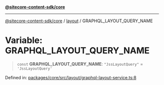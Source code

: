 [**@sitecore-content-sdk/core**](../../README.md)

***

[@sitecore-content-sdk/core](../../README.md) / [layout](../README.md) / GRAPHQL\_LAYOUT\_QUERY\_NAME

# Variable: GRAPHQL\_LAYOUT\_QUERY\_NAME

> `const` **GRAPHQL\_LAYOUT\_QUERY\_NAME**: `"JssLayoutQuery"` = `'JssLayoutQuery'`

Defined in: [packages/core/src/layout/graphql-layout-service.ts:8](https://github.com/Sitecore/content-sdk/blob/83cb65a3c972c72b48c373cdf1da3de357f70681/packages/core/src/layout/graphql-layout-service.ts#L8)
